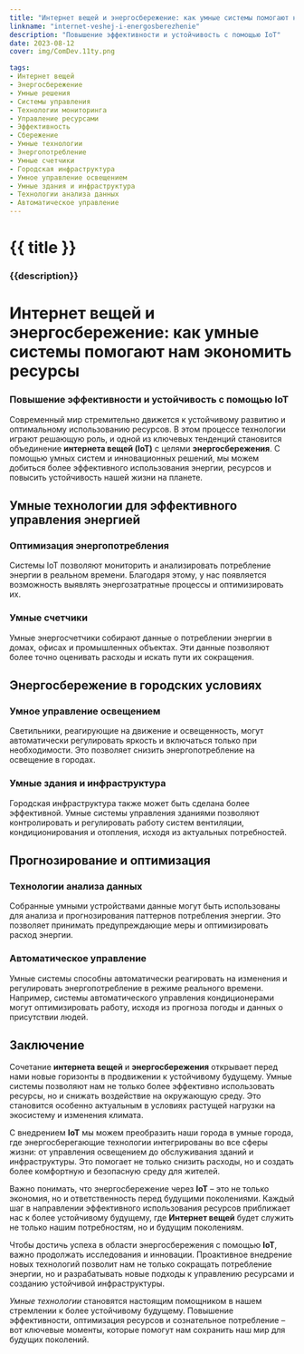 ```yaml
---
title: "Интернет вещей и энергосбережение: как умные системы помогают нам экономить ресурсы"
linkname: "internet-veshej-i-energosberezhenie"
description: "Повышение эффективности и устойчивость с помощью IoT"
date: 2023-08-12
cover: img/ComDev.11ty.png

tags:
- Интернет вещей
- Энергосбережение
- Умные решения
- Системы управления
- Технологии мониторинга
- Управление ресурсами
- Эффективность
- Сбережение
- Умные технологии
- Энергопотребление
- Умные счетчики
- Городская инфраструктура
- Умное управление освещением
- Умные здания и инфраструктура
- Технологии анализа данных
- Автоматическое управление
---
```


# {{ title }}
### {{description}}

# Интернет вещей и энергосбережение: как умные системы помогают нам экономить ресурсы
### Повышение эффективности и устойчивость с помощью IoT

Современный мир стремительно движется к устойчивому развитию и оптимальному использованию ресурсов. В этом процессе технологии играют решающую роль, и одной из ключевых тенденций становится объединение **интернета вещей (IoT)** с целями **энергосбережения**. С помощью умных систем и инновационных решений, мы можем добиться более эффективного использования энергии, ресурсов и повысить устойчивость нашей жизни на планете.

## Умные технологии для эффективного управления энергией
### Оптимизация энергопотребления
Системы IoT позволяют мониторить и анализировать потребление энергии в реальном времени. Благодаря этому, у нас появляется возможность выявлять энергозатратные процессы и оптимизировать их.

### Умные счетчики
Умные энергосчетчики собирают данные о потреблении энергии в домах, офисах и промышленных объектах. Эти данные позволяют более точно оценивать расходы и искать пути их сокращения.

## Энергосбережение в городских условиях
### Умное управление освещением
Светильники, реагирующие на движение и освещенность, могут автоматически регулировать яркость и включаться только при необходимости. Это позволяет снизить энергопотребление на освещение в городах.

### Умные здания и инфраструктура
Городская инфраструктура также может быть сделана более эффективной. Умные системы управления зданиями позволяют контролировать и регулировать работу систем вентиляции, кондиционирования и отопления, исходя из актуальных потребностей.

## Прогнозирование и оптимизация
### Технологии анализа данных
Собранные умными устройствами данные могут быть использованы для анализа и прогнозирования паттернов потребления энергии. Это позволяет принимать предупреждающие меры и оптимизировать расход энергии.

### Автоматическое управление
Умные системы способны автоматически реагировать на изменения и регулировать энергопотребление в режиме реального времени. Например, системы автоматического управления кондиционерами могут оптимизировать работу, исходя из прогноза погоды и данных о присутствии людей.

## Заключение
Сочетание **интернета вещей** и **энергосбережения** открывает перед нами новые горизонты в продвижении к устойчивому будущему. Умные системы позволяют нам не только более эффективно использовать ресурсы, но и снижать воздействие на окружающую среду. Это становится особенно актуальным в условиях растущей нагрузки на экосистему и изменения климата.

С внедрением **IoT** мы можем преобразить наши города в умные города, где энергосберегающие технологии интегрированы во все сферы жизни: от управления освещением до обслуживания зданий и инфраструктуры. Это помогает не только снизить расходы, но и создать более комфортную и безопасную среду для жителей.

Важно понимать, что энергосбережение через **IoT** – это не только экономия, но и ответственность перед будущими поколениями. Каждый шаг в направлении эффективного использования ресурсов приближает нас к более устойчивому будущему, где **Интернет вещей** будет служить не только нашим потребностям, но и будущим поколениям.

Чтобы достичь успеха в области энергосбережения с помощью **IoT**, важно продолжать исследования и инновации. Проактивное внедрение новых технологий позволит нам не только сокращать потребление энергии, но и разрабатывать новые подходы к управлению ресурсами и созданию устойчивой инфраструктуры.

*Умные технологии* становятся настоящим помощником в нашем стремлении к более устойчивому будущему. Повышение эффективности, оптимизация ресурсов и сознательное потребление – вот ключевые моменты, которые помогут нам сохранить наш мир для будущих поколений.
